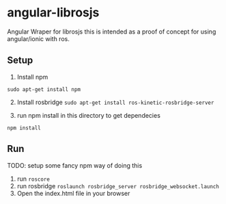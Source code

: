 # angular-librosjs
Angular Wraper for librosjs this is intended as a proof of concept for using angular/ionic with ros.

## Setup

1. Install npm

`sudo apt-get install npm`

2. Install rosbridge
`sudo apt-get install ros-kinetic-rosbridge-server`

2. run npm install in this directory to get dependecies

`npm install`

## Run

TODO: setup some fancy npm way of doing this

1. run `roscore`
2. run rosbridge
`roslaunch rosbridge_server rosbridge_websocket.launch`
3. Open the index.html file in your browser